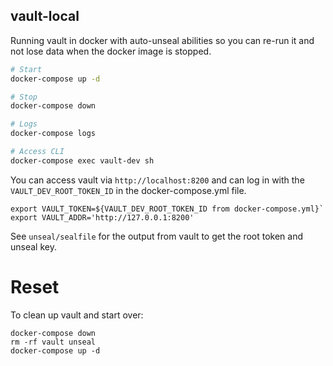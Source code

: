 vault-local
---

Running vault in docker with auto-unseal abilities so you can re-run it
and not lose data when the docker image is stopped.

```bash
# Start
docker-compose up -d

# Stop
docker-compose down

# Logs
docker-compose logs

# Access CLI
docker-compose exec vault-dev sh
```

You can access vault via `http://localhost:8200` and can log in with the `VAULT_DEV_ROOT_TOKEN_ID`
in the docker-compose.yml file.

```
export VAULT_TOKEN=${VAULT_DEV_ROOT_TOKEN_ID from docker-compose.yml}`
export VAULT_ADDR='http://127.0.0.1:8200'
```

See `unseal/sealfile` for the output from vault to get the root token and unseal key.

# Reset
To clean up vault and start over:
```
docker-compose down
rm -rf vault unseal
docker-compose up -d
```
